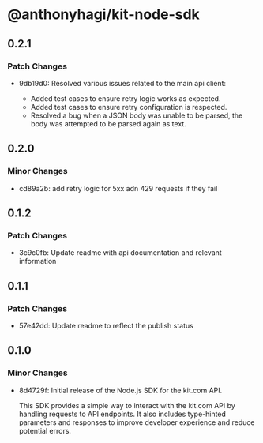 # @anthonyhagi/kit-node-sdk

## 0.2.1

### Patch Changes

- 9db19d0: Resolved various issues related to the main api client:

  - Added test cases to ensure retry logic works as expected.
  - Added test cases to ensure retry configuration is respected.
  - Resolved a bug when a JSON body was unable to be parsed, the body was attempted to be parsed again as text.

## 0.2.0

### Minor Changes

- cd89a2b: add retry logic for 5xx adn 429 requests if they fail

## 0.1.2

### Patch Changes

- 3c9c0fb: Update readme with api documentation and relevant information

## 0.1.1

### Patch Changes

- 57e42dd: Update readme to reflect the publish status

## 0.1.0

### Minor Changes

- 8d4729f: Initial release of the Node.js SDK for the kit.com API.

  This SDK provides a simple way to interact with the kit.com API by handling requests to API endpoints. It also includes type-hinted parameters and responses to improve developer experience and reduce potential errors.
